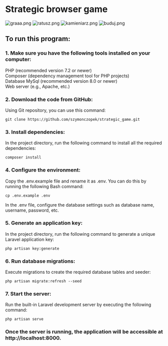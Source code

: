# Strategic browser game</br>

<img  src="https://imageupload.io/ib/BUneZNCOz4JSfgv_1685779408.png" alt="graaa.png"/>
<img  src="https://imageupload.io/ib/YLikknbEtSOJ75Y_1685618458.png" alt="ratusz.png"/>
<img  src="https://imageupload.io/ib/9LLqbrfba80Bqda_1685619106.png" alt="kamieniarz.png"/>
<img  src="https://imageupload.io/ib/5pCX1oVsgx1p480_1685619193.png" alt="buduj.png"/>

## To run this program:</br>

### 1. Make sure you have the following tools installed on your computer:</br>

PHP (recommended version 7.2 or newer)</br>
Composer (dependency management tool for PHP projects)</br>
Database MySql (recommended version 8.0 or newer)</br>
Web server (e.g., Apache, etc.)</br>

### 2. Download the code from GitHub:</br>

Using Git repository, you can use this command:

    git clone https://github.com/szymonczopek/strategic_game.git

### 3. Install dependencies:</br>

In the project directory, run the following command to install all the required dependencies:</br>

    composer install

### 4. Configure the environment:</br>

Copy the .env.example file and rename it as .env. You can do this by running the following Bash command:</br>

    cp .env.example .env

In the .env file, configure the database settings such as database name, username, password, etc.</br>

### 5. Generate an application key:</br>

In the project directory, run the following command to generate a unique Laravel application key:</br>

    php artisan key:generate

### 6. Run database migrations:</br>

Execute migrations to create the required database tables and seeder:</br>

    php artisan migrate:refresh --seed

### 7. Start the server:</br>

Run the built-in Laravel development server by executing the following command:</br>

    php artisan serve

### Once the server is running, the application will be accessible at http://localhost:8000.</br>
